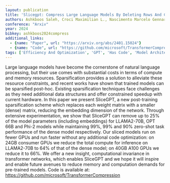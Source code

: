 ```yaml
---
layout: publication
title: 'Slicegpt: Compress Large Language Models By Deleting Rows And Columns'
authors: Ashkboos Saleh, Croci Maximilian L., Nascimento Marcelo Gennari Do, Hoefler Torsten, Hensman James
conference: "Arxiv"
year: 2024
bibkey: ashkboos2024compress
additional_links:
  - {name: "Paper", url: "https://arxiv.org/abs/2401.15024"}
  - {name: "Code", url: "https://github.com/microsoft/TransformerCompression"}
tags: ['Efficiency And Optimization', 'GPT', 'Has Code', 'Model Architecture', 'Pretraining Methods', 'Pruning', 'Training Techniques', 'Transformer']
---
```

Large language models have become the cornerstone of natural language processing, but their use comes with substantial costs in terms of compute and memory resources. Sparsification provides a solution to alleviate these resource constraints, and recent works have shown that trained models can be sparsified post-hoc. Existing sparsification techniques face challenges as they need additional data structures and offer constrained speedup with current hardware. In this paper we present SliceGPT, a new post-training sparsification scheme which replaces each weight matrix with a smaller (dense) matrix, reducing the embedding dimension of the network. Through extensive experimentation, we show that SliceGPT can remove up to 25&#37; of the model parameters (including embeddings) for LLAMA2-70B, OPT 66B and Phi-2 models while maintaining 99&#37;, 99&#37; and 90&#37; zero-shot task performance of the dense model respectively. Our sliced models run on fewer GPUs and run faster without any additional code optimization: on 24GB consumer GPUs we reduce the total compute for inference on LLAMA2-70B to 64&#37; of that of the dense model; on 40GB A100 GPUs we reduce it to 66&#37;. We offer a new insight, computational invariance in transformer networks, which enables SliceGPT and we hope it will inspire and enable future avenues to reduce memory and computation demands for pre-trained models. Code is available at: https://github.com/microsoft/TransformerCompression
